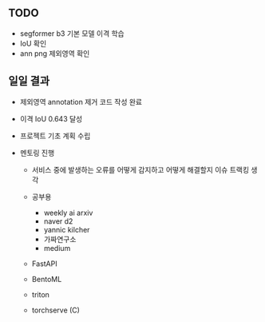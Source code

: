 ## TODO

- segformer b3 기본 모델 이격 학습
- IoU 확인
- ann png 제외영역 확인

## 일일 결과
- 제외영역 annotation 제거 코드 작성 완료
- 이격 IoU 0.643 달성
- 프로젝트 기초 계획 수립

- 멘토링 진행
    - 서비스 중에 발생하는 오류를 어떻게 감지하고 어떻게 해결할지 이슈 트랙킹 생각
    - 공부용 
        - weekly ai arxiv
        - naver d2
        - yannic kilcher
        - 가짜연구소
        - medium
    
    - FastAPI
    - BentoML
    - triton
    - torchserve (C)